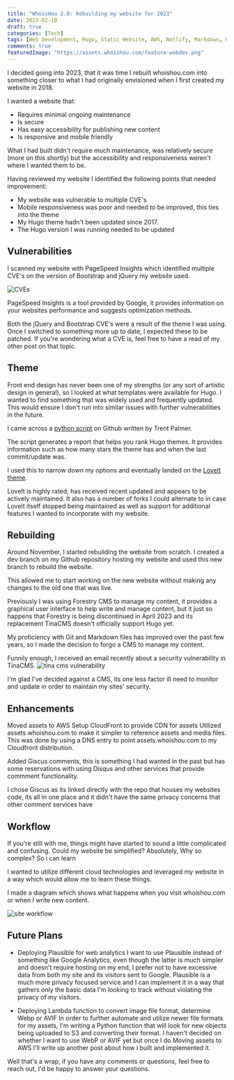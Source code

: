 ```yaml
---
title: "WhoisHou 2.0: Rebuilding my website for 2023"
date: 2023-02-10
draft: true
categories: [Tech]
tags: [Web Development, Hugo, Static Website, AWS, Netlify, Markdown, Git, Github, SSG]
comments: true
featuredImage: "https://assets.whoishou.com/feature-webdev.png"
---
```


I decided going into 2023, that it was time I rebuilt whoishou.com into something closer to what I had originally envisioned when I first created my website in 2018.

I wanted a website that:

- Requires minimal ongoing maintenance
- Is secure
- Has easy accessibility for publishing new content
- Is responsive and mobile friendly

What I had built didn't require much maintenance, was relatively secure (more on this shortly) but the accessibility and responsiveness weren't where I wanted them to be.

Having reviewed my website I identified the following points that needed improvement:

- My website was vulnerable to multiple CVE's
- Mobile responsiveness was poor and needed to be improved, this ties into the theme
- My Hugo theme hadn't been updated since 2017.
- The Hugo version I was running needed to be updated

## Vulnerabilities

I scanned my website with PageSpeed Insights which identified multiple CVE's on the version of Bootstrap and jQuery my website used.

![CVEs](https://assets.whoishou.com/tina-cms-vuln.jpg)

PageSpeed Insights is a tool provided by Google, it provides information on your websites performance and suggests optimization methods.

Both the jQuery and Bootstrap CVE's were a result of the theme I was using. Once I switched to something more up to date, I expected these to be patched. If you're wondering what a CVE is, feel free to have a read of my other post on that topic.

## Theme

Front end design has never been one of my strengths (or any sort of artistic design in general), so I looked at what templates were available for Hugo. I wanted to find something that was widely used and frequently updated. This would ensure I don't run into similar issues with further vulnerabilities in the future.

I came across a [python script](https://github.com/TrentSPalmer/hugo_themes_report) on Github written by Trent Palmer.

The script generates a report that helps you rank Hugo themes. It provides information such as how many stars the theme has and when the last commit/update was.

I used this to narrow down my options and eventually landed on the [LoveIt theme](https://github.com/dillonzq/LoveIt).

LoveIt is highly rated, has received recent updated and appears to be actively maintained. It also has a number of forks I could alternate to in case LoveIt itself stopped being maintained as well as support for additional features I wanted to incorporate with my website.

## Rebuilding

Around November, I started rebuilding the website from scratch. I created a dev branch on my Github repository hosting my website and used this new branch to rebuild the website.

This allowed me to start working on the new website without making any changes to the old one that was live.

Previously I was using Forestry CMS to manage my content, it provides a graphical user interface to help write and manage content, but it just so happens that Forestry is being discontinued in April 2023 and its replacement TinaCMS doesn't officially support Hugo yet.

My proficiency with Git and Markdown files has improved over the past few years, so I made the decision to forgo a CMS to manage my content.

Funnily enough, I received an email recently about a security vulnerability in TinaCMS.
![tina cms vulnerability](https://assets.whoishou.com/tina-cms-vuln.jpg)

I'm glad I've decided against a CMS, its one less factor ill need to monitor and update in order to maintain my sites' security.


## Enhancements

Moved assets to AWS
Setup CloudFront to provide CDN for assets
Utilized assets.whoishou.com to make it simpler to reference assets and media files.
This was done by using a DNS entry to point assets.whoishou.com to my Cloudfront distribution.

Added Giscus comments, this is something I had wanted in the past but has some reservations with using Disqus and other services that provide commment functionality.
 
I chose Giscus as its linked directly with the repo that houses my websites code, its all in one place and it didn't have the same privacy concerns that other comment services have

## Workflow

If you're still with me, things might have started to sound a little complicated and confusing.
Could my website be simplified? Absolutely,
Why so complex? So i can learn

I wanted to utilize different cloud technologies and leveraged my website in a way which would allow me to learn these things.

I made a diagram which shows what happens when you visit whoishou.com or when I write new content.

![site workflow](https://assets.whoishou.com/site-workflow.jpg)

## Future Plans

- Deploying Plausible for web analytics
I want to use Plausible instead of something like Google Analytics, even though the latter is much simpler and doesn't require hosting on my end, I prefer not to have excessive data from both my site and its visitors sent to Google. Plausible is a much more privacy focused service and I can implement it in a way that gathers only the basic data I'm looking to track without violating the privacy of my visitors.

- Deploying Lambda function to convert image file format, determine Webp or AVIF
In order to further automate and utilize newer file formats for my assets, I'm writing a Python function that will look for new objects being uploaded to S3 and converting their format. I haven't decided on whether I want to use WebP or AVIF yet but once I do Moving assets to AWS
I'll write up another post about how i built and implemented it.

Well that's a wrap, if you have any comments or questions, feel free to reach out, I'd be happy to answer your questions.
